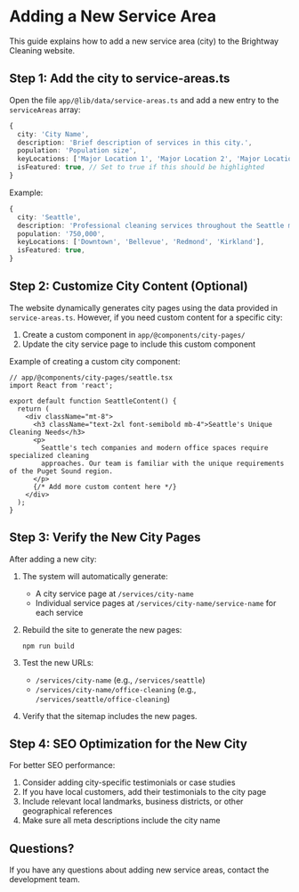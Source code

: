 # Adding a New Service Area

This guide explains how to add a new service area (city) to the Brightway Cleaning website.

## Step 1: Add the city to service-areas.ts

Open the file `app/@lib/data/service-areas.ts` and add a new entry to the `serviceAreas` array:

```typescript
{
  city: 'City Name',
  description: 'Brief description of services in this city.',
  population: 'Population size',
  keyLocations: ['Major Location 1', 'Major Location 2', 'Major Location 3', 'Major Location 4'],
  isFeatured: true, // Set to true if this should be highlighted
}
```

Example:

```typescript
{
  city: 'Seattle',
  description: 'Professional cleaning services throughout the Seattle metropolitan area.',
  population: '750,000',
  keyLocations: ['Downtown', 'Bellevue', 'Redmond', 'Kirkland'],
  isFeatured: true,
}
```

## Step 2: Customize City Content (Optional)

The website dynamically generates city pages using the data provided in `service-areas.ts`. However, if you need custom content for a specific city:

1. Create a custom component in `app/@components/city-pages/`
2. Update the city service page to include this custom component

Example of creating a custom city component:

```tsx
// app/@components/city-pages/seattle.tsx
import React from 'react';

export default function SeattleContent() {
  return (
    <div className="mt-8">
      <h3 className="text-2xl font-semibold mb-4">Seattle's Unique Cleaning Needs</h3>
      <p>
        Seattle's tech companies and modern office spaces require specialized cleaning
        approaches. Our team is familiar with the unique requirements of the Puget Sound region.
      </p>
      {/* Add more custom content here */}
    </div>
  );
}
```

## Step 3: Verify the New City Pages

After adding a new city:

1. The system will automatically generate:
   - A city service page at `/services/city-name`
   - Individual service pages at `/services/city-name/service-name` for each service

2. Rebuild the site to generate the new pages:
   ```
   npm run build
   ```

3. Test the new URLs:
   - `/services/city-name` (e.g., `/services/seattle`)
   - `/services/city-name/office-cleaning` (e.g., `/services/seattle/office-cleaning`)

4. Verify that the sitemap includes the new pages.

## Step 4: SEO Optimization for the New City

For better SEO performance:

1. Consider adding city-specific testimonials or case studies
2. If you have local customers, add their testimonials to the city page
3. Include relevant local landmarks, business districts, or other geographical references
4. Make sure all meta descriptions include the city name

## Questions?

If you have any questions about adding new service areas, contact the development team. 